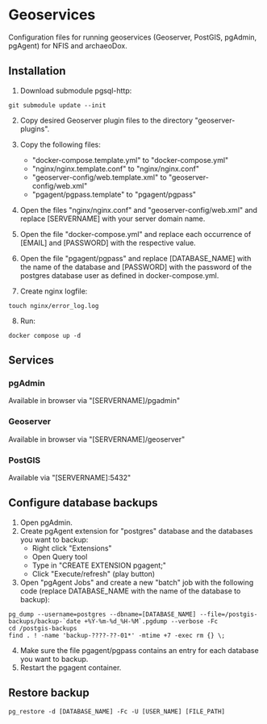 # Geoservices

Configuration files for running geoservices (Geoserver, PostGIS, pgAdmin, pgAgent) for NFIS and archaeoDox.

## Installation

1. Download submodule pgsql-http:
```
git submodule update --init
```

2. Copy desired Geoserver plugin files to the directory "geoserver-plugins".

3. Copy the following files:
	* "docker-compose.template.yml" to "docker-compose.yml"
	* "nginx/nginx.template.conf" to "nginx/nginx.conf"
	* "geoserver-config/web.template.xml" to "geoserver-config/web.xml"
	* "pgagent/pgpass.template" to "pgagent/pgpass"

4. Open the files "nginx/nginx.conf" and "geoserver-config/web.xml" and replace [SERVERNAME] with your server domain name.

5. Open the file "docker-compose.yml" and replace each occurrence of [EMAIL] and [PASSWORD] with the respective value.

6. Open the file "pgagent/pgpass" and replace [DATABASE_NAME] with the name of the database and [PASSWORD] with the password of the postgres database user as defined in docker-compose.yml.

7. Create nginx logfile:
```
touch nginx/error_log.log
```

8. Run:
```
docker compose up -d
```

## Services

### pgAdmin
Available in browser via "[SERVERNAME]/pgadmin"
### Geoserver
Available in browser via "[SERVERNAME]/geoserver"
### PostGIS
Available via "[SERVERNAME]:5432"


## Configure database backups

1. Open pgAdmin.
2. Create pgAgent extension for "postgres" database and the databases you want to backup:
    * Right click "Extensions"
	* Open Query tool
	* Type in "CREATE EXTENSION pgagent;"
	* Click "Execute/refresh" (play button)
3. Open "pgAgent Jobs" and create a new "batch" job with the following code (replace DATABASE_NAME with the name of the database to backup):

```
pg_dump --username=postgres --dbname=[DATABASE_NAME] --file=/postgis-backups/backup-`date +%Y-%m-%d_%H-%M`.pgdump --verbose -Fc
cd /postgis-backups
find . ! -name 'backup-????-??-01*' -mtime +7 -exec rm {} \;
```
4. Make sure the file pgagent/pgpass contains an entry for each database you want to backup.
5. Restart the pgagent container.

## Restore backup
```
pg_restore -d [DATABASE_NAME] -Fc -U [USER_NAME] [FILE_PATH]
```
